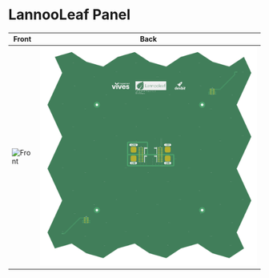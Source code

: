 # LannooLeaf Panel

| Front | Back |
|---|---|
| ![Front](./img/front.png) | ![Back](./img/back.png)
